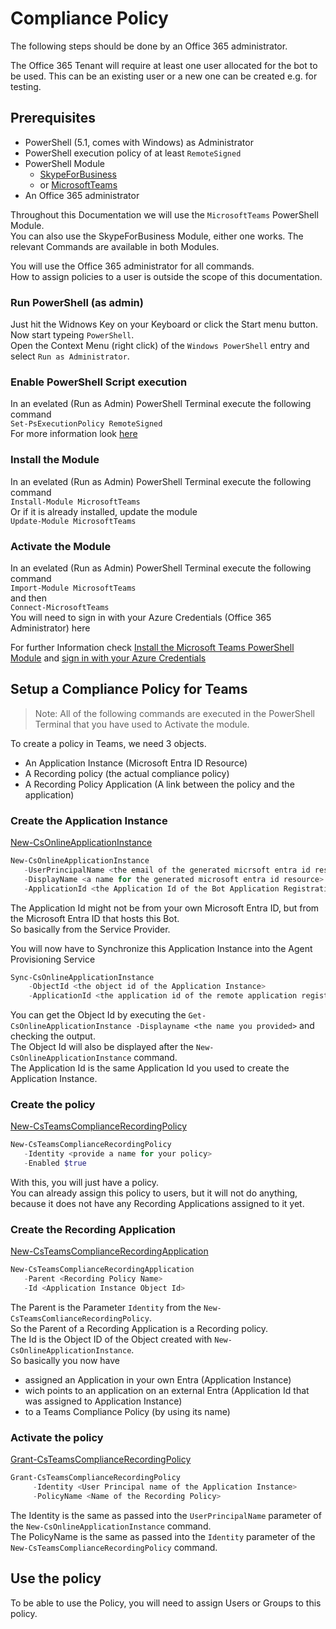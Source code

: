 # Compliance Policy

The following steps should be done by an Office 365 administrator.

The Office 365 Tenant will require at least one user allocated for the bot to be used.
This can be an existing user or a new one can be created e.g. for testing.

## Prerequisites

- PowerShell (5.1, comes with Windows) as Administrator
- PowerShell execution policy of at least `RemoteSigned`
- PowerShell Module
  - [SkypeForBusiness](https://learn.microsoft.com/en-us/powershell/module/skype/?view=skype-ps)
  - or [MicrosoftTeams](https://learn.microsoft.com/en-us/powershell/module/teams/?view=teams-ps)
- An Office 365 administrator

Throughout this Documentation we will use the `MicrosoftTeams` PowerShell Module.  
You can also use the SkypeForBusiness Module, either one works.
The relevant Commands are available in both Modules.

You will use the Office 365 administrator for all commands.  
How to assign policies to a user is outside the scope of this documentation.

### Run PowerShell (as admin)

Just hit the Widnows Key on your Keyboard or click the Start menu button.  
Now start typeing `PowerShell`.  
Open the Context Menu (right click) of the `Windows PowerShell` entry and select `Run as Administrator`.

### Enable PowerShell Script execution

In an evelated (Run as Admin) PowerShell Terminal execute the following command  
`Set-PsExecutionPolicy RemoteSigned`  
For more information look [here](https://learn.microsoft.com/en-us/powershell/module/microsoft.powershell.security/set-executionpolicy?view=powershell-5.1)

### Install the Module

In an evelated (Run as Admin) PowerShell Terminal execute the following command  
`Install-Module MicrosoftTeams`  
Or if it is already installed, update the module  
`Update-Module MicrosoftTeams`

### Activate the Module

In an evelated (Run as Admin) PowerShell Terminal execute the following command  
`Import-Module MicrosoftTeams`  
and then  
`Connect-MicrosoftTeams`  
You will need to sign in with your Azure Credentials (Office 365 Administrator) here

For further Information check [Install the Microsoft Teams PowerShell Module](https://learn.microsoft.com/en-us/microsoftteams/teams-powershell-install#installing-using-the-powershellgallery) and [sign in with your Azure Credentials](https://learn.microsoft.com/en-us/microsoftteams/teams-powershell-install#sign-in)

## Setup a Compliance Policy for Teams

>Note: All of the following commands are executed in the PowerShell Terminal that you have used to Activate the module.

To create a policy in Teams, we need 3 objects.
- An Application Instance (Microsoft Entra ID Resource)
- A Recording policy (the actual compliance policy)
- A Recording Policy Application (A link between the policy and the application)

### Create the Application Instance

[New-CsOnlineApplicationInstance](https://learn.microsoft.com/en-us/powershell/module/skype/new-csonlineapplicationinstance?view=skype-ps)
```powershell
New-CsOnlineApplicationInstance
   -UserPrincipalName <the email of the generated micrsoft entra id resource> `
   -DisplayName <a name for the generated microsoft entra id resource> `
   -ApplicationId <the Application Id of the Bot Application Registration>
```
The Application Id might not be from your own Microsoft Entra ID,
but from the Microsoft Entra ID that hosts this Bot.  
So basically from the Service Provider.

You will now have to Synchronize this Application Instance into the Agent Provisioning Service
```powershell
Sync-CsOnlineApplicationInstance
    -ObjectId <the object id of the Application Instance>
    -ApplicationId <the application id of the remote application registration>
```
You can get the Object Id by executing the `Get-CsOnlineApplicationInstance -Displayname <the name you provided>` and checking the output.  
The Object Id will also be displayed after the `New-CsOnlineApplicationInstance` command.  
The Application Id is the same Application Id you used to create the Application Instance.

### Create the policy

[New-CsTeamsComplianceRecordingPolicy](https://learn.microsoft.com/en-us/powershell/module/skype/new-csteamscompliancerecordingpolicy?view=skype-ps)
```powershell
New-CsTeamsComplianceRecordingPolicy
   -Identity <provide a name for your policy>
   -Enabled $true
```
With this, you will just have a policy.  
You can already assign this policy to users, but it will not do anything,
because it does not have any Recording Applications assigned to it yet.

### Create the Recording Application

[New-CsTeamsComplianceRecordingApplication](https://learn.microsoft.com/en-us/powershell/module/skype/new-csteamscompliancerecordingapplication?view=skype-ps)
```powershell
New-CsTeamsComplianceRecordingApplication
   -Parent <Recording Policy Name>
   -Id <Application Instance Object Id>
```
The Parent is the Parameter `Identity` from the `New-CsTeamsComlianceRecordingPolicy`.  
So the Parent of a Recording Application is a Recording policy.  
The Id is the Object ID of the Object created with `New-CsOnlineApplicationInstance`.  
So basically you now have
- assigned an Application in your own Entra (Application Instance)
 - wich points to an application on an external Entra (Application Id that was assigned to Application Instance)
- to a Teams Compliance Policy (by using its name)

### Activate the policy

[Grant-CsTeamsComplianceRecordingPolicy](https://learn.microsoft.com/en-us/powershell/module/skype/grant-csteamscompliancerecordingpolicy?view=skype-ps)
```powershell
Grant-CsTeamsComplianceRecordingPolicy
     -Identity <User Principal name of the Application Instance>
     -PolicyName <Name of the Recording Policy>
```
The Identity is the same as passed into the `UserPrincipalName` parameter of the `New-CsOnlineApplicationInstance` command.  
The PolicyName is the same as passed into the `Identity` parameter of the `New-CsTeamsComplianceRecordingPolicy` command.

## Use the policy

To be able to use the Policy, you will need to assign Users or Groups to this policy.


